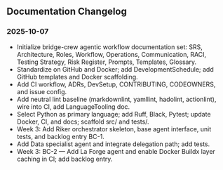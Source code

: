 ## Documentation Changelog

### 2025-10-07
- Initialize bridge-crew agentic workflow documentation set: SRS, Architecture, Roles, Workflow, Operations, Communication, RACI, Testing Strategy, Risk Register, Prompts, Templates, Glossary.
 - Standardize on GitHub and Docker; add DevelopmentSchedule; add GitHub templates and Docker scaffolding.
 - Add CI workflow, ADRs, DevSetup, CONTRIBUTING, CODEOWNERS, and issue config.
 - Add neutral lint baseline (markdownlint, yamllint, hadolint, actionlint), wire into CI, add LanguageTooling doc.
 - Select Python as primary language; add Ruff, Black, Pytest; update Docker, CI, and docs; scaffold src/ and tests/.
 - Week 3: Add Riker orchestrator skeleton, base agent interface, unit tests, and backlog entry BC-1.
 - Add Data specialist agent and integrate delegation path; add tests.
 - Week 3: BC-2 — Add La Forge agent and enable Docker Buildx layer caching in CI; add backlog entry.


